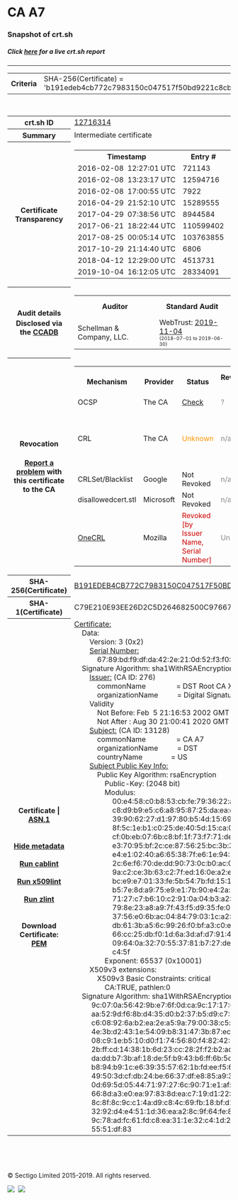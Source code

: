 # CA A7
### Snapshot of crt.sh
##### Click [here](https://crt.sh/?q=B191EDEB4CB772C7983150C047517F50BD9221C8CBC9349A11D0CC3E7EF72BFD) for a live crt.sh report

---
<!DOCTYPE HTML PUBLIC "-//W3C//DTD HTML 4.0 Transitional//EN">
<HTML>

<BODY>

<TABLE>
  <TR>
    <TH class="outer">Criteria</TH>
    <TD class="outer">SHA-256(Certificate) = 'b191edeb4cb772c7983150c047517f50bd9221c8cbc9349a11d0cc3e7ef72bfd'</TD>
  </TR>
</TABLE>
<BR>
<TABLE>
  <TR>
    <TH class="outer">crt.sh ID</TH>
    <TD class="outer"><A href="?id=12716314">12716314</A></TD>
  </TR>
  <TR>
    <TH class="outer">Summary</TH>
    <TD class="outer">Intermediate certificate</TD>
  </TR>
  <TR>
    <TH class="outer">Certificate<BR>Transparency</TH>
    <TD class="outer">
<TABLE class="options" style="margin-left:0px">
  <TR>
    <TH>Timestamp</TH>
    <TH>Entry #</TH>
    <TH>Log Operator</TH>
    <TH>Log URL</TH>
  </TR>
  <TR>
    <TD>2016-02-08&nbsp; <FONT class="small">12:27:01 UTC</FONT></TD>
    <TD>721143</TD>
    <TD>Certly</TD>
    <TD>https://log.certly.io</TD>
  </TR>
  <TR>
    <TD>2016-02-08&nbsp; <FONT class="small">13:23:17 UTC</FONT></TD>
    <TD>12594716</TD>
    <TD>Google</TD>
    <TD>https://ct.googleapis.com/pilot</TD>
  </TR>
  <TR>
    <TD>2016-02-08&nbsp; <FONT class="small">17:00:55 UTC</FONT></TD>
    <TD>7922</TD>
    <TD>Venafi</TD>
    <TD>https://ctlog.api.venafi.com</TD>
  </TR>
  <TR>
    <TD>2016-04-29&nbsp; <FONT class="small">21:52:10 UTC</FONT></TD>
    <TD>15289555</TD>
    <TD>Google</TD>
    <TD>https://ct.googleapis.com/aviator</TD>
  </TR>
  <TR>
    <TD>2017-04-29&nbsp; <FONT class="small">07:38:56 UTC</FONT></TD>
    <TD>8944584</TD>
    <TD>Let's Encrypt</TD>
    <TD>https://clicky.ct.letsencrypt.org</TD>
  </TR>
  <TR>
    <TD>2017-06-21&nbsp; <FONT class="small">18:22:44 UTC</FONT></TD>
    <TD>110599402</TD>
    <TD>Google</TD>
    <TD>https://ct.googleapis.com/rocketeer</TD>
  </TR>
  <TR>
    <TD>2017-08-25&nbsp; <FONT class="small">00:05:14 UTC</FONT></TD>
    <TD>103763855</TD>
    <TD>Google</TD>
    <TD>https://ct.googleapis.com/icarus</TD>
  </TR>
  <TR>
    <TD>2017-10-29&nbsp; <FONT class="small">21:14:40 UTC</FONT></TD>
    <TD>6806</TD>
    <TD>Cloudflare</TD>
    <TD>https://ct.cloudflare.com/logs/nimbus2020</TD>
  </TR>
  <TR>
    <TD>2018-04-12&nbsp; <FONT class="small">12:29:00 UTC</FONT></TD>
    <TD>4513731</TD>
    <TD>Sectigo</TD>
    <TD>https://dodo.ct.comodo.com</TD>
  </TR>
  <TR>
    <TD>2019-10-04&nbsp; <FONT class="small">16:12:05 UTC</FONT></TD>
    <TD>28334091</TD>
    <TD>Google</TD>
    <TD>https://ct.googleapis.com/logs/argon2020</TD>
  </TR>
</TABLE>
    </TD>
  </TR>
  <TR>
    <TH class="outer">Audit details<BR>
      <DIV class="small" style="padding-top:3px">Disclosed via the
        <A href="//ccadb-public.secure.force.com/mozilla/PublicAllIntermediateCerts" target="_blank">CCADB</A></DIV>
    </TH>
    <TD class="outer">
<TABLE class="options" style="margin-left:0px">
  <TR>
    <TH>Auditor</TH>
    <TH>Standard Audit</TH>
    <TH>BR Audit</TH>
    <TH>EV SSL Audit</TH>
    <TH>Documents</TH>
    <TH>CCADB</TH>
    <TH>Root Owner / Certificate</TH>
  </TR>
  <TR>
    <TD style="vertical-align:middle">Schellman & Company, LLC.</TD>
    <TD>WebTrust:
      <A href="https://www.cpacanada.ca/generichandlers/CPACHandler.ashx?attachmentid=236834" target="_blank">2019-11-04</A>
      <BR><FONT style="font-size:8pt">(2018-07-01 to 2019-06-30)</FONT></TD>
    <TD>WebTrust:
      <A href="https://www.cpacanada.ca/generichandlers/CPACHandler.ashx?attachmentid=236835" target="_blank">2019-11-04</A>
      <BR><FONT style="font-size:8pt">(2018-07-01 to 2019-06-30)</FONT></TD>
    <TD>No    <TD>
      <A href="https://secure.identrust.com/certificates/policy/ts/" target="blank">CP</A>
    </TD>
    <TD><A href="//ccadb.force.com/001o000000rko79AAA" target="_blank">001o000000rko79AAA</A></TD>
    <TD><A href="/?id=8395">IdenTrust Services, LLC</A></TD>
  </TR>
</TABLE>
    </TD>
  </TR>
  <TR>
    <TH class="outer">Revocation<BR><BR>
      <DIV class="small" style="padding-top:3px"><A href="?id=12716314&opt=problemreporting">Report a problem</A> with<BR>this certificate to the CA</DIV></TH>
    <TD class="outer">
      <TABLE class="options" style="margin-left:0px">
        <TR>
          <TH>Mechanism</TH>
          <TH>Provider</TH>
          <TH>Status</TH>
          <TH>Revocation Date</TH>
          <TH>Last Observed in CRL</TH>
          <TH>Last Checked <SPAN style="color:#CC0000;vertical-align:middle;font-size:70%;font-weight:normal">(Error)</SPAN></TH>
        </TR>
        <TR>
          <TD>OCSP</TD>
          <TD>The CA</TD>
          <TD><A href="?id=12716314&opt=ocsp">Check</A></TD>
          <TD><SPAN style="color:#888888">?</SPAN></TD>
          <TD><SPAN style="color:#888888">n/a</SPAN></TD>
          <TD><SPAN style="color:#888888">?</SPAN></TD>
        </TR>
        <TR>
          <TD>CRL</TD>
          <TD>The CA</TD>
          <TD><SPAN style="color:#FF9400">Unknown</SPAN></TD><TD><SPAN style="color:#888888">n/a<SPAN></TD><TD><SPAN style="color:#888888">n/a<SPAN></TD><TD>2019-12-04&nbsp; <FONT class="small">16:45:26 UTC</FONT><BR><SPAN style="vertical-align:middle;font-size:70%"><FONT color="#CC0000">Unsupported URL scheme</FONT> [ldap://ldap.digsigtrust.com/cn=DST%20Root%20CA%20X3,o=Digital%20Signature%20Trust%20Co.?certificateRevocationList;binary]<BR><FONT color="#CC0000">Unsupported URL scheme</FONT> [ldap://ldap.digsigtrust.com/cn=DST Root CA X3,o=Digital Signature Trust Co.?certificateRevocationList;binary]<BR><FONT color="#CC0000">Unsupported URL scheme</FONT> [ldap://ldap.identrust.com/cn=DST%20Root%20CA%20X3,o=Digital%20Signature%20Trust%20Co.?certificateRevocationList;binary]</SPAN></TD>
        </TR>
        <TR>
          <TD>CRLSet/Blacklist</TD>
          <TD>Google</TD>
          <TD>Not Revoked</TD>
          <TD><SPAN style="color:#888888">n/a</SPAN></TD>
          <TD><SPAN style="color:#888888">n/a</SPAN></TD>
          <TD><SPAN style="color:#888888">n/a</SPAN></TD>
        </TR>
        <TR>
          <TD>disallowedcert.stl</TD>
          <TD>Microsoft</TD>
          <TD>Not Revoked</TD>
          <TD><SPAN style="color:#888888">n/a</SPAN></TD>
          <TD><SPAN style="color:#888888">n/a</SPAN></TD>
          <TD><SPAN style="color:#888888">n/a</SPAN></TD>
        </TR>
        <TR>
          <TD><A href="/mozilla-onecrl" target="_blank">OneCRL</A></TD>
          <TD>Mozilla</TD>
          <TD><SPAN style="color:#CC0000">Revoked [by Issuer Name, Serial Number]</SPAN></TD><TD><SPAN style="color:#888888">Unknown</SPAN></TD>
          <TD><SPAN style="color:#888888">n/a</SPAN></TD>
          <TD><SPAN style="color:#888888">n/a</SPAN></TD>
        </TR>
      </TABLE>
    </TD>
  </TR>
  <TR>
    <TH class="outer">SHA-256(Certificate)</TH>
    <TD class="outer"><A href="//censys.io/certificates/b191edeb4cb772c7983150c047517f50bd9221c8cbc9349a11d0cc3e7ef72bfd">B191EDEB4CB772C7983150C047517F50BD9221C8CBC9349A11D0CC3E7EF72BFD</A></TD>
  </TR>
  <TR>
    <TH class="outer">SHA-1(Certificate)</TH>
    <TD class="outer">C79E210E93EE26D2C5D264682500C976679A24CF</TD>
  </TR>
  <TR>
    <TH class="outer">Certificate | <A href="?asn1=12716314">ASN.1</A>
      <SPAN class="small"><BR>
      <BR><BR><A href="?id=12716314&opt=nometadata">Hide metadata</A>
      <BR><BR><A href="?id=12716314&opt=cablint">Run cablint</A>
      <BR><BR><A href="?id=12716314&opt=x509lint">Run x509lint</A>
      <BR><BR><A href="?id=12716314&opt=zlint">Run zlint</A>
      <BR><BR><BR>Download Certificate: <A href="?d=12716314">PEM</A>
      </SPAN>
    </TH>
    <TD class="text"><A href="?d=12716314">Certificate:</A><BR>&nbsp;&nbsp;&nbsp;&nbsp;Data:<BR>&nbsp;&nbsp;&nbsp;&nbsp;&nbsp;&nbsp;&nbsp;&nbsp;Version:&nbsp;3&nbsp;(0x2)<BR>&nbsp;&nbsp;&nbsp;&nbsp;&nbsp;&nbsp;&nbsp;&nbsp;<A href="?serial=6789bdf9dfda422e210d52f3f0405c22">Serial&nbsp;Number:</A><BR>&nbsp;&nbsp;&nbsp;&nbsp;&nbsp;&nbsp;&nbsp;&nbsp;&nbsp;&nbsp;&nbsp;&nbsp;67:89:bd:f9:df:da:42:2e:21:0d:52:f3:f0:40:5c:22<BR>&nbsp;&nbsp;&nbsp;&nbsp;Signature&nbsp;Algorithm:&nbsp;sha1WithRSAEncryption<BR>&nbsp;&nbsp;&nbsp;&nbsp;&nbsp;&nbsp;&nbsp;&nbsp;<A href="?caid=276">Issuer:</A> <SPAN class="small">(CA ID: 276)</SPAN><BR>&nbsp;&nbsp;&nbsp;&nbsp;&nbsp;&nbsp;&nbsp;&nbsp;&nbsp;&nbsp;&nbsp;&nbsp;commonName&nbsp;&nbsp;&nbsp;&nbsp;&nbsp;&nbsp;&nbsp;&nbsp;&nbsp;&nbsp;&nbsp;&nbsp;&nbsp;&nbsp;&nbsp;&nbsp;=&nbsp;DST&nbsp;Root&nbsp;CA&nbsp;X3<BR>&nbsp;&nbsp;&nbsp;&nbsp;&nbsp;&nbsp;&nbsp;&nbsp;&nbsp;&nbsp;&nbsp;&nbsp;organizationName&nbsp;&nbsp;&nbsp;&nbsp;&nbsp;&nbsp;&nbsp;&nbsp;&nbsp;&nbsp;=&nbsp;Digital&nbsp;Signature&nbsp;Trust&nbsp;Co.<BR>&nbsp;&nbsp;&nbsp;&nbsp;&nbsp;&nbsp;&nbsp;&nbsp;Validity<BR>&nbsp;&nbsp;&nbsp;&nbsp;&nbsp;&nbsp;&nbsp;&nbsp;&nbsp;&nbsp;&nbsp;&nbsp;Not&nbsp;Before:&nbsp;Feb&nbsp;&nbsp;5&nbsp;21:16:53&nbsp;2002&nbsp;GMT<BR>&nbsp;&nbsp;&nbsp;&nbsp;&nbsp;&nbsp;&nbsp;&nbsp;&nbsp;&nbsp;&nbsp;&nbsp;Not&nbsp;After&nbsp;:&nbsp;Aug&nbsp;30&nbsp;21:00:41&nbsp;2020&nbsp;GMT<BR>&nbsp;&nbsp;&nbsp;&nbsp;&nbsp;&nbsp;&nbsp;&nbsp;<A href="?caid=13128">Subject:</A> <SPAN class="small">(CA ID: 13128)</SPAN><BR>&nbsp;&nbsp;&nbsp;&nbsp;&nbsp;&nbsp;&nbsp;&nbsp;&nbsp;&nbsp;&nbsp;&nbsp;commonName&nbsp;&nbsp;&nbsp;&nbsp;&nbsp;&nbsp;&nbsp;&nbsp;&nbsp;&nbsp;&nbsp;&nbsp;&nbsp;&nbsp;&nbsp;&nbsp;=&nbsp;CA&nbsp;A7<BR>&nbsp;&nbsp;&nbsp;&nbsp;&nbsp;&nbsp;&nbsp;&nbsp;&nbsp;&nbsp;&nbsp;&nbsp;organizationName&nbsp;&nbsp;&nbsp;&nbsp;&nbsp;&nbsp;&nbsp;&nbsp;&nbsp;&nbsp;=&nbsp;DST<BR>&nbsp;&nbsp;&nbsp;&nbsp;&nbsp;&nbsp;&nbsp;&nbsp;&nbsp;&nbsp;&nbsp;&nbsp;countryName&nbsp;&nbsp;&nbsp;&nbsp;&nbsp;&nbsp;&nbsp;&nbsp;&nbsp;&nbsp;&nbsp;&nbsp;&nbsp;&nbsp;&nbsp;=&nbsp;US<BR>&nbsp;&nbsp;&nbsp;&nbsp;&nbsp;&nbsp;&nbsp;&nbsp;<A href="?spkisha256=a48116d0fb66cbbff41284e7c1ae6d0c3805b850fea7afad34e5343bfff7e233">Subject&nbsp;Public&nbsp;Key&nbsp;Info:</A><BR>&nbsp;&nbsp;&nbsp;&nbsp;&nbsp;&nbsp;&nbsp;&nbsp;&nbsp;&nbsp;&nbsp;&nbsp;Public&nbsp;Key&nbsp;Algorithm:&nbsp;rsaEncryption<BR>&nbsp;&nbsp;&nbsp;&nbsp;&nbsp;&nbsp;&nbsp;&nbsp;&nbsp;&nbsp;&nbsp;&nbsp;&nbsp;&nbsp;&nbsp;&nbsp;Public-Key:&nbsp;(2048&nbsp;bit)<BR>&nbsp;&nbsp;&nbsp;&nbsp;&nbsp;&nbsp;&nbsp;&nbsp;&nbsp;&nbsp;&nbsp;&nbsp;&nbsp;&nbsp;&nbsp;&nbsp;Modulus:<BR>&nbsp;&nbsp;&nbsp;&nbsp;&nbsp;&nbsp;&nbsp;&nbsp;&nbsp;&nbsp;&nbsp;&nbsp;&nbsp;&nbsp;&nbsp;&nbsp;&nbsp;&nbsp;&nbsp;&nbsp;00:e4:58:c0:b8:53:cb:fe:79:36:22:a0:48:31:e2:<BR>&nbsp;&nbsp;&nbsp;&nbsp;&nbsp;&nbsp;&nbsp;&nbsp;&nbsp;&nbsp;&nbsp;&nbsp;&nbsp;&nbsp;&nbsp;&nbsp;&nbsp;&nbsp;&nbsp;&nbsp;c8:d9:b9:e5:c6:a8:95:87:25:da:ea:ee:ad:e6:bf:<BR>&nbsp;&nbsp;&nbsp;&nbsp;&nbsp;&nbsp;&nbsp;&nbsp;&nbsp;&nbsp;&nbsp;&nbsp;&nbsp;&nbsp;&nbsp;&nbsp;&nbsp;&nbsp;&nbsp;&nbsp;39:90:62:27:d1:97:80:b5:4d:15:69:50:42:b5:d9:<BR>&nbsp;&nbsp;&nbsp;&nbsp;&nbsp;&nbsp;&nbsp;&nbsp;&nbsp;&nbsp;&nbsp;&nbsp;&nbsp;&nbsp;&nbsp;&nbsp;&nbsp;&nbsp;&nbsp;&nbsp;8f:5c:1e:b1:c0:25:de:40:5d:15:ca:00:f6:b7:db:<BR>&nbsp;&nbsp;&nbsp;&nbsp;&nbsp;&nbsp;&nbsp;&nbsp;&nbsp;&nbsp;&nbsp;&nbsp;&nbsp;&nbsp;&nbsp;&nbsp;&nbsp;&nbsp;&nbsp;&nbsp;cf:0b:eb:07:6b:c8:bf:1f:73:f7:71:de:19:7e:e1:<BR>&nbsp;&nbsp;&nbsp;&nbsp;&nbsp;&nbsp;&nbsp;&nbsp;&nbsp;&nbsp;&nbsp;&nbsp;&nbsp;&nbsp;&nbsp;&nbsp;&nbsp;&nbsp;&nbsp;&nbsp;e3:70:95:bf:2c:ce:87:56:25:bc:3b:3d:53:b0:df:<BR>&nbsp;&nbsp;&nbsp;&nbsp;&nbsp;&nbsp;&nbsp;&nbsp;&nbsp;&nbsp;&nbsp;&nbsp;&nbsp;&nbsp;&nbsp;&nbsp;&nbsp;&nbsp;&nbsp;&nbsp;e4:e1:02:40:a6:65:38:7f:e6:1e:94:23:84:23:e1:<BR>&nbsp;&nbsp;&nbsp;&nbsp;&nbsp;&nbsp;&nbsp;&nbsp;&nbsp;&nbsp;&nbsp;&nbsp;&nbsp;&nbsp;&nbsp;&nbsp;&nbsp;&nbsp;&nbsp;&nbsp;2c:6e:f6:70:de:dd:90:73:0c:b0:ac:0b:b9:54:67:<BR>&nbsp;&nbsp;&nbsp;&nbsp;&nbsp;&nbsp;&nbsp;&nbsp;&nbsp;&nbsp;&nbsp;&nbsp;&nbsp;&nbsp;&nbsp;&nbsp;&nbsp;&nbsp;&nbsp;&nbsp;9a:c2:ce:3b:63:c2:7f:ed:16:0e:a2:ec:8a:b1:f8:<BR>&nbsp;&nbsp;&nbsp;&nbsp;&nbsp;&nbsp;&nbsp;&nbsp;&nbsp;&nbsp;&nbsp;&nbsp;&nbsp;&nbsp;&nbsp;&nbsp;&nbsp;&nbsp;&nbsp;&nbsp;bc:e9:e7:01:33:fe:5b:54:7b:fd:15:1a:a4:0d:7f:<BR>&nbsp;&nbsp;&nbsp;&nbsp;&nbsp;&nbsp;&nbsp;&nbsp;&nbsp;&nbsp;&nbsp;&nbsp;&nbsp;&nbsp;&nbsp;&nbsp;&nbsp;&nbsp;&nbsp;&nbsp;b5:7e:8d:a9:75:e9:e1:7b:90:e4:2a:e6:a3:8f:ca:<BR>&nbsp;&nbsp;&nbsp;&nbsp;&nbsp;&nbsp;&nbsp;&nbsp;&nbsp;&nbsp;&nbsp;&nbsp;&nbsp;&nbsp;&nbsp;&nbsp;&nbsp;&nbsp;&nbsp;&nbsp;71:27:c7:b6:10:c2:91:0a:04:b3:a2:98:1d:7f:0e:<BR>&nbsp;&nbsp;&nbsp;&nbsp;&nbsp;&nbsp;&nbsp;&nbsp;&nbsp;&nbsp;&nbsp;&nbsp;&nbsp;&nbsp;&nbsp;&nbsp;&nbsp;&nbsp;&nbsp;&nbsp;79:8e:23:a8:a9:7f:43:f5:d9:35:fe:00:2e:d8:73:<BR>&nbsp;&nbsp;&nbsp;&nbsp;&nbsp;&nbsp;&nbsp;&nbsp;&nbsp;&nbsp;&nbsp;&nbsp;&nbsp;&nbsp;&nbsp;&nbsp;&nbsp;&nbsp;&nbsp;&nbsp;37:56:e0:6b:ac:04:84:79:03:1c:a2:7c:a5:c9:6c:<BR>&nbsp;&nbsp;&nbsp;&nbsp;&nbsp;&nbsp;&nbsp;&nbsp;&nbsp;&nbsp;&nbsp;&nbsp;&nbsp;&nbsp;&nbsp;&nbsp;&nbsp;&nbsp;&nbsp;&nbsp;db:61:3b:a5:6c:99:26:f0:bf:a3:c0:e9:1d:1a:41:<BR>&nbsp;&nbsp;&nbsp;&nbsp;&nbsp;&nbsp;&nbsp;&nbsp;&nbsp;&nbsp;&nbsp;&nbsp;&nbsp;&nbsp;&nbsp;&nbsp;&nbsp;&nbsp;&nbsp;&nbsp;66:cc:25:db:f0:1d:6a:3d:af:d7:91:4b:09:d0:64:<BR>&nbsp;&nbsp;&nbsp;&nbsp;&nbsp;&nbsp;&nbsp;&nbsp;&nbsp;&nbsp;&nbsp;&nbsp;&nbsp;&nbsp;&nbsp;&nbsp;&nbsp;&nbsp;&nbsp;&nbsp;09:64:0a:32:70:55:37:81:b7:27:de:3b:d9:e3:c9:<BR>&nbsp;&nbsp;&nbsp;&nbsp;&nbsp;&nbsp;&nbsp;&nbsp;&nbsp;&nbsp;&nbsp;&nbsp;&nbsp;&nbsp;&nbsp;&nbsp;&nbsp;&nbsp;&nbsp;&nbsp;c4:5f<BR>&nbsp;&nbsp;&nbsp;&nbsp;&nbsp;&nbsp;&nbsp;&nbsp;&nbsp;&nbsp;&nbsp;&nbsp;&nbsp;&nbsp;&nbsp;&nbsp;Exponent:&nbsp;65537&nbsp;(0x10001)<BR>&nbsp;&nbsp;&nbsp;&nbsp;&nbsp;&nbsp;&nbsp;&nbsp;X509v3&nbsp;extensions:<BR>&nbsp;&nbsp;&nbsp;&nbsp;&nbsp;&nbsp;&nbsp;&nbsp;&nbsp;&nbsp;&nbsp;&nbsp;X509v3&nbsp;Basic&nbsp;Constraints:&nbsp;critical<BR>&nbsp;&nbsp;&nbsp;&nbsp;&nbsp;&nbsp;&nbsp;&nbsp;&nbsp;&nbsp;&nbsp;&nbsp;&nbsp;&nbsp;&nbsp;&nbsp;CA:TRUE,&nbsp;pathlen:0<BR>&nbsp;&nbsp;&nbsp;&nbsp;Signature&nbsp;Algorithm:&nbsp;sha1WithRSAEncryption<BR>&nbsp;&nbsp;&nbsp;&nbsp;&nbsp;&nbsp;&nbsp;&nbsp;&nbsp;9c:07:0a:56:42:9b:e7:6f:0d:ca:9c:17:17:69:07:e3:5d:ab:<BR>&nbsp;&nbsp;&nbsp;&nbsp;&nbsp;&nbsp;&nbsp;&nbsp;&nbsp;aa:52:9d:f6:8b:d4:35:d0:b2:37:b5:d9:c7:81:71:2b:df:5c:<BR>&nbsp;&nbsp;&nbsp;&nbsp;&nbsp;&nbsp;&nbsp;&nbsp;&nbsp;c6:08:92:6a:b2:ea:2e:a5:9a:79:00:38:c5:d9:59:e0:94:5e:<BR>&nbsp;&nbsp;&nbsp;&nbsp;&nbsp;&nbsp;&nbsp;&nbsp;&nbsp;4e:3b:d2:43:1e:54:09:b8:31:47:3b:87:ec:7a:a3:4c:de:09:<BR>&nbsp;&nbsp;&nbsp;&nbsp;&nbsp;&nbsp;&nbsp;&nbsp;&nbsp;08:c9:1e:b5:10:d0:f1:74:56:80:f4:82:42:73:ca:e9:b0:e7:<BR>&nbsp;&nbsp;&nbsp;&nbsp;&nbsp;&nbsp;&nbsp;&nbsp;&nbsp;2b:ff:cd:14:38:1b:6d:23:cc:28:2f:f2:b2:ad:e3:60:78:32:<BR>&nbsp;&nbsp;&nbsp;&nbsp;&nbsp;&nbsp;&nbsp;&nbsp;&nbsp;da:dd:b7:3b:af:18:de:5f:b9:43:b6:ff:6b:5c:7e:b7:22:e4:<BR>&nbsp;&nbsp;&nbsp;&nbsp;&nbsp;&nbsp;&nbsp;&nbsp;&nbsp;b8:94:b9:1c:e6:39:35:57:62:1b:fd:ee:f5:6f:14:5b:c5:03:<BR>&nbsp;&nbsp;&nbsp;&nbsp;&nbsp;&nbsp;&nbsp;&nbsp;&nbsp;49:50:3d:cf:db:24:be:66:37:df:e8:85:a9:30:c3:84:a7:13:<BR>&nbsp;&nbsp;&nbsp;&nbsp;&nbsp;&nbsp;&nbsp;&nbsp;&nbsp;0d:69:5d:05:44:71:97:27:6c:90:71:e1:af:80:a2:b5:18:8a:<BR>&nbsp;&nbsp;&nbsp;&nbsp;&nbsp;&nbsp;&nbsp;&nbsp;&nbsp;66:8d:a3:e0:ea:97:83:8d:ea:c7:19:d1:22:32:b3:9e:2d:df:<BR>&nbsp;&nbsp;&nbsp;&nbsp;&nbsp;&nbsp;&nbsp;&nbsp;&nbsp;8c:8f:8c:9c:c1:4a:d9:c8:4c:69:fb:18:bf:d1:70:67:41:ac:<BR>&nbsp;&nbsp;&nbsp;&nbsp;&nbsp;&nbsp;&nbsp;&nbsp;&nbsp;32:92:d4:e4:51:1d:36:ea:a2:8c:9f:64:fe:89:c9:76:1d:19:<BR>&nbsp;&nbsp;&nbsp;&nbsp;&nbsp;&nbsp;&nbsp;&nbsp;&nbsp;9c:78:ad:fc:61:fd:c8:ea:31:1e:32:c4:1d:2e:df:54:c0:d3:<BR>&nbsp;&nbsp;&nbsp;&nbsp;&nbsp;&nbsp;&nbsp;&nbsp;&nbsp;55:51:df:83<BR>    </TD>
  </TR>
</TABLE>

  <BR><BR><BR>

  <P class="copyright">&copy; Sectigo Limited 2015-2019. All rights reserved.</P>
  <DIV>
    <A href="https://sectigo.com/"><IMG src="/sectigo_s.png"></A>
    &nbsp;<A href="https://github.com/crtsh"><IMG src="/GitHub-Mark-32px.png"></A>
  </DIV>
</BODY>
</HTML>

